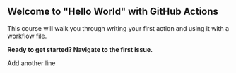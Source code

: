 ## Welcome to "Hello World" with GitHub Actions

This course will walk you through writing your first action and using it with a workflow file. 

**Ready to get started? Navigate to the first issue.**

Add another line
